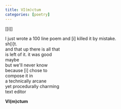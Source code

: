 ```yaml
---
title: VI(m)ctum
categories: [poetry]
---
```


[[i]]

I just wrote a 100 line poem
and [i] killed it
by mistake.  
sh[i]t.  
and that up there is all that  
is left of it. 
it was good  
maybe  
but we'll never know  
because [i] chose to   
compose it in  
a technically arcane  
yet procedurally charming  
text editor  

**VI(m)ctum**
